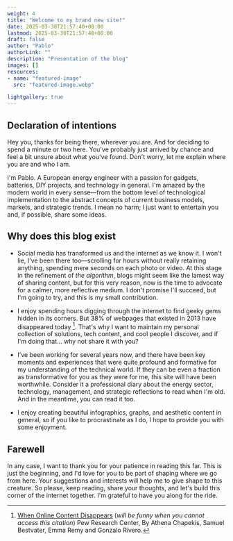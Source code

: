 ```yaml
---
weight: 4
title: "Welcome to my brand new site!"
date: 2025-03-30T21:57:40+08:00
lastmod: 2025-03-30T21:57:40+08:00
draft: false
author: "Pablo"
authorLink: ""
description: "Presentation of the blog"
images: []
resources:
- name: "featured-image"
  src: "featured-image.webp"

lightgallery: true
---
```


## Declaration of intentions

Hey you, thanks for being there, wherever you are. And for deciding to spend a minute or two here. You've probably just arrived by chance and feel a bit unsure about what you've found. Don't worry, let me explain where you are and who I am.

I'm Pablo. A European energy engineer with a passion for gadgets, batteries, DIY projects, and technology in general. I'm amazed by the modern world in every sense—from the bottom level of technological implementation to the abstract concepts of current business models, markets, and strategic trends. I mean no harm; I just want to entertain you and, if possible, share some ideas.

## Why does this blog exist

- Social media has transformed us and the internet as we know it. I won't lie, I've been there too—scrolling for hours without really retaining anything, spending mere seconds on each photo or video. At this stage in the refinement of _the algorithm_, blogs might seem like the lamest way of sharing content, but for this very reason, now is the time to advocate for a calmer, more reflective medium. I don't promise I'll succeed, but I'm going to try, and this is my small contribution.

- I enjoy spending hours digging through the internet to find geeky gems hidden in its corners. But 38% of webpages that existed in 2013 have disappeared today [^1]. That's why I want to maintain my personal collection of solutions, tech content, and cool people I discover, and if I'm doing that... why not share it with you?

- I've been working for several years now, and there have been key moments and experiences that were quite profound and formative for my understanding of the technical world. If they can be even a fraction as transformative for you as they were for me, this site will have been worthwhile. Consider it a professional diary about the energy sector, technology, management, and strategic reflections to read when I'm old. And in the meantime, you can read it too.

- I enjoy creating beautiful infographics, graphs, and aesthetic content in general, so if you like to procrastinate as I do, I hope to provide you with some enjoyment.

## Farewell

In any case, I want to thank you for your patience in reading this far. This is just the beginning, and I'd love for you to be part of shaping where we go from here. Your suggestions and interests will help me to give shape to this creature. So please, keep reading, share your thoughts, and let's build this corner of the internet together. I'm grateful to have you along for the ride.

[^1]: [When Online Content Disappears](https://www.pewresearch.org/data-labs/2024/05/17/when-online-content-disappears/) (_will be funny when you cannot access this citation_) Pew Research Center, By Athena Chapekis, Samuel Bestvater, Emma Remy and Gonzalo Rivero.
